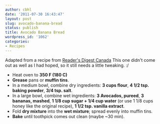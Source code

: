 ```yaml
---
author: cbhl
date: '2011-07-30 16:43:47'
layout: post
slug: avocado-banana-bread
status: publish
title: Avocado Banana Bread
wordpress_id: '1062'
categories:
- Recipes
---
```


Adapted from a recipe from [Reader's Digest
Canada](http://www.readersdigest.ca/food/recipes/breads-and-muffins/avocado-banana-bread)
This one didn't come out as well as I had hoped, so it still needs a
little tweaking. :/
-   Heat oven to **350 F (180 C)**
-   **Grease** pans or **muffin tins**.
-   In a medium bowl, combine dry ingredients: **3 cups flour**, **4 1/2
    tsp. baking powder**, **3/4 tsp. salt**.
-   In a large bowl, combine wet ingredients: **3 Avocados, pureed**,
    **3 bananas, mashed**, **1 1/8 cup sugar + 1/4 cup water** (or use 1
    1/8 cups honey like the original recipe), **1 1/2 tsp. vanilla
    extract**.
-   Fold **dry mixture** into the **wet mixture**; spread evenly into
    muffin tins.
-   **Bake** until toothpick comes out clean (maybe \~30 min).

